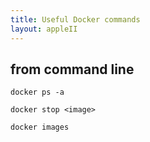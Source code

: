 ```yaml
---
title: Useful Docker commands
layout: appleII
---
```


from command line
-----------------

`docker ps -a`

`docker stop <image>`

`docker images`
